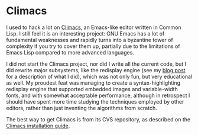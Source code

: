 Climacs
=======

I used to hack a lot on [Climacs][], an Emacs-like editor
written in Common Lisp.  I still feel it is an interesting project:
GNU Emacs has a lot of fundamental weaknesses and rapidly turns into a
byzantine tower of complexity if you try to cover them up, partially
due to the limitations of Emacs Lisp compared to more advanced
languages.

I did not start the Climacs project, nor did I write all the current
code, but I did rewrite major subsystems, like the redisplay engine
(see my [blog post][] for a description of what I did), which was not
only fun, but very educational as well.  My proudest feat was managing
to create a syntax-highlighting redisplay engine that supported
embedded images and variable-width fonts, and with somewhat acceptable
performance, although in retrospect I should have spent more time
studying the techniques employed by other editors, rather than just
inventing the algorithms from scratch.

The best way to get Climacs is from its CVS repository, as described
on the [Climacs installation guide][].

[climacs]: http://common-lisp.net/project/climacs/
[blog post]: http://old.sigkill.dk/blog/archives/297-I-can-put-what-in-my-buffer.html
[climacs installation guide]: http://common-lisp.net/project/climacs/#installation